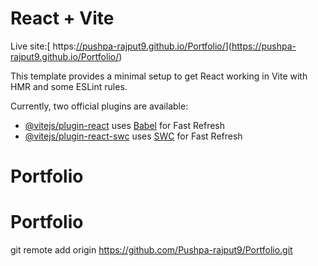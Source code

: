 # React + Vite

Live site:[ https:[//pushpa-rajput9.github.io/Portfolio/](https://pushpa-rajput9.github.io/Portfolio/)](https://pushpa-rajput9.github.io/Portfolio/)

This template provides a minimal setup to get React working in Vite with HMR and some ESLint rules.

Currently, two official plugins are available:

- [@vitejs/plugin-react](https://github.com/vitejs/vite-plugin-react/blob/main/packages/plugin-react/README.md) uses [Babel](https://babeljs.io/) for Fast Refresh
- [@vitejs/plugin-react-swc](https://github.com/vitejs/vite-plugin-react-swc) uses [SWC](https://swc.rs/) for Fast Refresh

# Portfolio

# Portfolio

git remote add origin https://github.com/Pushpa-rajput9/Portfolio.git

